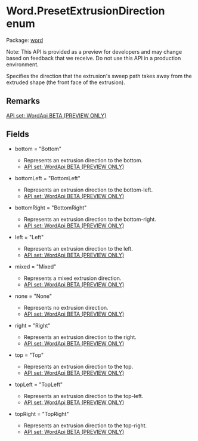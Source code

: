 # Word.PresetExtrusionDirection enum

Package: [word](/en-us/javascript/api/word)

Note: This API is provided as a preview for developers and may change based on feedback that we receive. Do not use this API in a production environment.

Specifies the direction that the extrusion's sweep path takes away from the extruded shape (the front face of the extrusion).

## Remarks

[API set: WordApi BETA (PREVIEW ONLY)](/en-us/javascript/api/requirement-sets/word/word-api-requirement-sets)

## Fields

- bottom = "Bottom"
  - Represents an extrusion direction to the bottom.
  - [API set: WordApi BETA (PREVIEW ONLY)](/en-us/javascript/api/requirement-sets/word/word-api-requirement-sets)

- bottomLeft = "BottomLeft"
  - Represents an extrusion direction to the bottom-left.
  - [API set: WordApi BETA (PREVIEW ONLY)](/en-us/javascript/api/requirement-sets/word/word-api-requirement-sets)

- bottomRight = "BottomRight"
  - Represents an extrusion direction to the bottom-right.
  - [API set: WordApi BETA (PREVIEW ONLY)](/en-us/javascript/api/requirement-sets/word/word-api-requirement-sets)

- left = "Left"
  - Represents an extrusion direction to the left.
  - [API set: WordApi BETA (PREVIEW ONLY)](/en-us/javascript/api/requirement-sets/word/word-api-requirement-sets)

- mixed = "Mixed"
  - Represents a mixed extrusion direction.
  - [API set: WordApi BETA (PREVIEW ONLY)](/en-us/javascript/api/requirement-sets/word/word-api-requirement-sets)

- none = "None"
  - Represents no extrusion direction.
  - [API set: WordApi BETA (PREVIEW ONLY)](/en-us/javascript/api/requirement-sets/word/word-api-requirement-sets)

- right = "Right"
  - Represents an extrusion direction to the right.
  - [API set: WordApi BETA (PREVIEW ONLY)](/en-us/javascript/api/requirement-sets/word/word-api-requirement-sets)

- top = "Top"
  - Represents an extrusion direction to the top.
  - [API set: WordApi BETA (PREVIEW ONLY)](/en-us/javascript/api/requirement-sets/word/word-api-requirement-sets)

- topLeft = "TopLeft"
  - Represents an extrusion direction to the top-left.
  - [API set: WordApi BETA (PREVIEW ONLY)](/en-us/javascript/api/requirement-sets/word/word-api-requirement-sets)

- topRight = "TopRight"
  - Represents an extrusion direction to the top-right.
  - [API set: WordApi BETA (PREVIEW ONLY)](/en-us/javascript/api/requirement-sets/word/word-api-requirement-sets)
